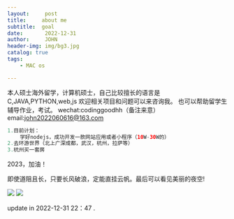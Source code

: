 ```yaml
---
layout:     post
title:     about me
subtitle:  goal
date:       2022-12-31
author:     JOHN
header-img: img/bg3.jpg
catalog: true
tags:
    - MAC os

---
```


本人硕士海外留学，计算机硕士，自己比较擅长的语言是C,JAVA,PYTHON,web,js
欢迎相关项目和问题可以来咨询我。
也可以帮助留学生辅导作业，考试。
wechat:codinggoodhh（备注来意）
email:john2022060616@163.com

```java
1.目前计划：
    学好nodejs，成功开发一款网站应用或者小程序（10W-30W的）
2.去环游世界（北上广深成都，武汉，杭州，拉萨等）
3.杭州买一套房
```
2023，加油！

即使道阻且长，只要长风破浪，定能直挂云帆。最后可以看见美丽的夜空!



<img src="https://limit123123.github.io/img/bg2.jpg" >

<img src="https://limit123123.github.io/img/bg3.jpg" >



update in 2022-12-31 22：47 .

